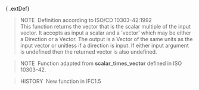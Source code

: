 { .extDef}
> NOTE&nbsp; Definition according to ISO/CD 10303-42:1992  
> This function returns the vector that is the scalar multiple of the input vector. It accepts as input a scalar and a 'vector' which may be either a Direction or a Vector. The output is a Vector of the same units as the input vector or unitless if a direction is input. If either input argument is undefined then the returned vector is also undefined.

> NOTE&nbsp; Function adapted from **scalar_times_vector** defined in ISO 10303-42.

> HISTORY&nbsp; New function in IFC1.5
